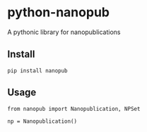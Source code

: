 # python-nanopub
A pythonic library for nanopublications


## Install

```
pip install nanopub
```

## Usage

```
from nanopub import Nanopublication, NPSet

np = Nanopublication()
```
